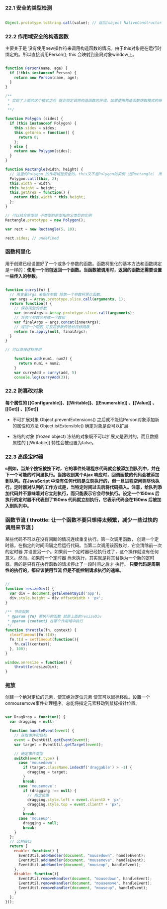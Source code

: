 
### 22.1 安全的类型检测

```javascript

Object.prototype.toString.call(value); // 返回[object NativeConstructorName]


```

### 22.2 作用域安全的构造函数

主要关于是 没有使用new操作符来调用构造函数的情况。由于this对象是在运行时绑定的。所以直接调用Person(); this 会映射到全局对象window上。
```javascript

function Person(name, age) {
  if (!this instanceof Person) {
    return new Person(name, age);
  }
}

/**
 * 实现了上面的这个模式之后 就会锁定调用构造函数的环境。如果使用构造函数窃取模式的继承
 *
 **/

function Polygon (sides) {
  if (this instanceof Polygon) {
    this.sides = sides;
    this.getArea = function() {
      return 0;
    };
  } else {
    return new Polygon(sides);
  }
}

function Rectangle(width, height) {
  // 这里的Polygon 的作用域是安全的。this又不是Polygon的实例（是Rectangle） 所以会创建一个新的实例
  Polygon.call(this, 2);
  this.width = width;
  this.height = height;
  this.getArea = function() {
    return this.width * this.height;
  };
}

// 可以结合原型链 子类型的原型指向父类型的实例
Rectangle.prototype = new Polygon();

var rect = new Rectangle(5, 10);

rect.sides; // undefined

```

### 函数柯里化

用于创建已经设置好了一个或多个参数的函数。函数柯里化的基本方法和函数绑定是一样的：**使用一个闭包返回一个函数。当函数被调用时，返回的函数还需要设置一些传入的参数。**

```javascript

function curry(fn) {
  // 用变量args 来保存参数 除第一个参数柯里化函数。
  var args = Array.prototype.slice.call(arguments, 1);
  return function() {
    // 保存闭包的参数
    var innerArgs = Array.prototype.slice.call(arguments);
    // 将两个参数合并成一个数组
    var finalArgs = args.concat(innerArgs);
    // 返回一个函数 并且将参数传递给目标函数
    return fn.apply(null, finalArgs);
  }
}

// 可以直接这样使用

    function add(num1, num2) {
      return num1 + num2;
    }
    var curryAdd = curry(add, 5)
    console.log(curryAdd(3));
```

### 22.2 防篡改对象 

**每个属性的 [[Configurable]]、[[Writable]]、[[Enumerable]] 、[[Value]] 、 [[Get]] 、[[Set]]** 


* 不可扩展对象 
  Object.preventExtensions() 之后就不能给Person对象添加新的属性和方法
  Object.istExtensible() 确定对象是否可以扩展

* 冻结的对象 (frozen object) 
  冻结的对象既不可以扩展又是密封的。而且数据属性的 [[Writable]] 特性会被设置为false。



### 22.3 高级定时器

**s例如，当某个按钮被按下时，它的事件处理程序代码就会被添加到队列中，并在下一个可能的时间里执行。当接收到某个Ajax 响应时，回调函数的代码会被添加到队列。在JavaScript 中没有任何代码是立刻执行的，但一旦进程空闲则尽快执行。定时器对队列的工作方式是，当特定时间过去后将代码插入。注意，给队列添加代码并不意味着对它立刻执行，而只能表示它会尽快执行。设定一个150ms 后执行的定时器不代表到了150ms 代码就立刻执行，它表示代码会在150ms 后被加入到队列中。**



### 函数节流 ( throttle: 让一个函数不要只想得太频繁，减少一些过快的调用来节流 )
某些代码不可以在没有间断的情况连续重复执行。第一次调用函数，
创建一个定时器，在指定的时间间隔之后运行代码。当第二次调用该函数时，它会清除前一次的定时器
并设置另一个。如果前一个定时器已经执行过了，这个操作就没有任何意义。然而，如果前一个定时器
尚未执行，其实就是将其替换为一个新的定时器。目的是只有在执行函数的请求停止了一段时间之后才
执行。 **只要代码是周期性的执行的，都应该使用节流 但是不能控制请求执行的速率。**

```javascript

// 
function resizeDiv() {
  var div = document.getElementById('app');
  div.style.height = div.offsetWidth + 'px';	
}

/** 节流函数
 * @param {fn} 要执行的函数 就是上面的resizeDiv
 * @param {context} 在哪个作用域中执行
 */
function throttle(fn, context) {
  clearTimeout(fn.tId);
  fn.tId = setTimeout(function(){
    fn.call(context);
  }, 100);
}

window.onresize = function() {
    throttle(resizeDiv);
}
```
### 拖放

创建一个绝对定位的元素，使其绝对定位元素 使其可以鼠标移动。设置一个onmousemove事件处理程序。总能将指定元素移动到鼠标指针位置。

```javascript

var DragDrop = function() {
  var dragging = null;

  function handleEvent(event) {
    // 获取事件和目标
    event = EventUtil.getEvent(event);
    var target = EventUtil.getTarget(event);

    // 确定事件类型
    switch(event.type) {
      case 'mousedown':
        if (target.className.indexOf('draggable') > -1) {
          dragging = target;
        }
        break;
      case 'mousemove':
        if (dragging !== null) {
          // 指定位置
          dragging.style.left = event.clientX + 'px';
          dragging.style.top = event.clientY + 'px';
        }
        break;
      case 'mouseup':
        dragging = null;
        break;
    }
  };
  // 公共接口
  return {
    enable: function() {
      EventUtil.addHandler(document, "mousedown", handleEvent);
      EventUtil.addHandler(document, "mousemove", handleEvent);
      EventUtil.addHandler(document, "mouseup", handleEvent);
    },
    disable: function(){
      EventUtil.removeHandler(document, "mousedown", handleEvent);
      EventUtil.removeHandler(document, "mousemove", handleEvent);
      EventUtil.removeHandler(document, "mouseup", handleEvent);
    }
  };
}();

```





























































